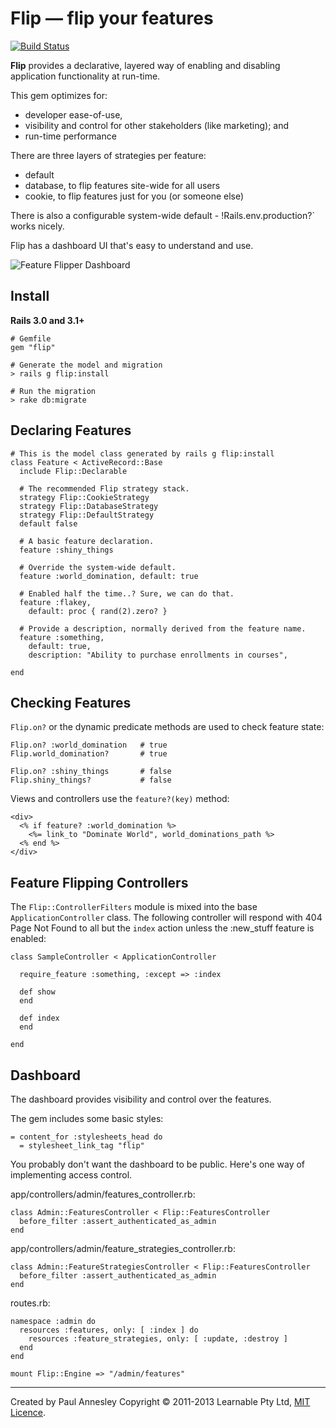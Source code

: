 Flip &mdash; flip your features
================

[![Build Status](https://travis-ci.org/pda/flip.png)](https://travis-ci.org/pda/flip)

**Flip** provides a declarative, layered way of enabling and disabling application functionality at run-time.

This gem optimizes for:

* developer ease-of-use,
* visibility and control for other stakeholders (like marketing); and
* run-time performance

There are three layers of strategies per feature:

* default
* database, to flip features site-wide for all users
* cookie, to flip features just for you (or someone else)

There is also a configurable system-wide default - !Rails.env.production?` works nicely.

Flip has a dashboard UI that's easy to understand and use.

![Feature Flipper Dashboard](https://dl.dropbox.com/u/13833591/flip-gem-dashboard.png "Feature Flipper Dashboard")

Install
-------

**Rails 3.0 and 3.1+**

    # Gemfile
    gem "flip"
    
    # Generate the model and migration
    > rails g flip:install
    
    # Run the migration
    > rake db:migrate


Declaring Features
------------------

    # This is the model class generated by rails g flip:install
    class Feature < ActiveRecord::Base
      include Flip::Declarable

      # The recommended Flip strategy stack.
      strategy Flip::CookieStrategy
      strategy Flip::DatabaseStrategy
      strategy Flip::DefaultStrategy
      default false
    
      # A basic feature declaration.
      feature :shiny_things

      # Override the system-wide default.
      feature :world_domination, default: true

      # Enabled half the time..? Sure, we can do that.
      feature :flakey,
        default: proc { rand(2).zero? }

      # Provide a description, normally derived from the feature name.
      feature :something,
        default: true,
        description: "Ability to purchase enrollments in courses",
    
    end


Checking Features
-----------------

`Flip.on?` or the dynamic predicate methods are used to check feature state:

    Flip.on? :world_domination   # true
    Flip.world_domination?       # true
    
    Flip.on? :shiny_things       # false
    Flip.shiny_things?           # false

Views and controllers use the `feature?(key)` method:

    <div>
      <% if feature? :world_domination %>
        <%= link_to "Dominate World", world_dominations_path %>
      <% end %>
    </div>


Feature Flipping Controllers
----------------------------

The `Flip::ControllerFilters` module is mixed into the base `ApplicationController` class.  The following controller will respond with 404 Page Not Found to all but the `index` action unless the :new_stuff feature is enabled:

    class SampleController < ApplicationController
    
      require_feature :something, :except => :index
    
      def show
      end
    
      def index
      end
    
    end

Dashboard
---------

The dashboard provides visibility and control over the features.

The gem includes some basic styles:

    = content_for :stylesheets_head do
      = stylesheet_link_tag "flip"

You probably don't want the dashboard to be public.  Here's one way of implementing access control.

app/controllers/admin/features_controller.rb:

    class Admin::FeaturesController < Flip::FeaturesController
      before_filter :assert_authenticated_as_admin
    end

app/controllers/admin/feature_strategies_controller.rb:

    class Admin::FeatureStrategiesController < Flip::FeaturesController
      before_filter :assert_authenticated_as_admin
    end

routes.rb:

    namespace :admin do
      resources :features, only: [ :index ] do
        resources :feature_strategies, only: [ :update, :destroy ]
      end
    end

    mount Flip::Engine => "/admin/features"

----
Created by Paul Annesley
Copyright © 2011-2013 Learnable Pty Ltd, [MIT Licence](http://www.opensource.org/licenses/mit-license.php).
